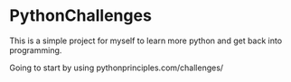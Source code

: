 # PythonChallenges
 
This is a simple project for myself to learn more python and get back into programming.

Going to start by using pythonprinciples.com/challenges/
